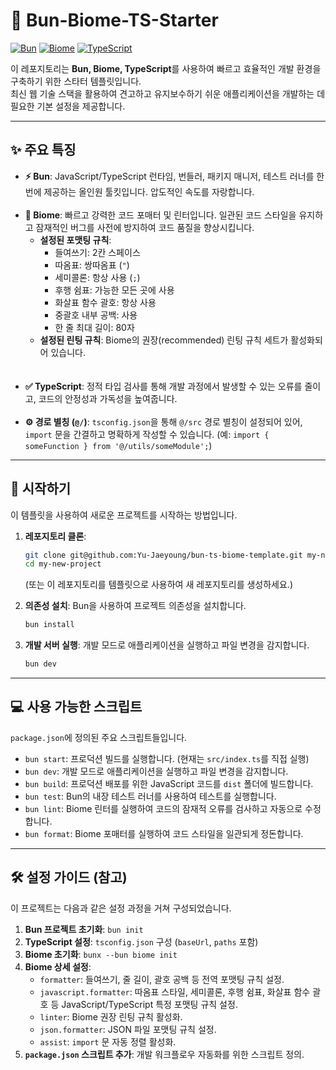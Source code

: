 # 🚀 Bun-Biome-TS-Starter

[![Bun](https://img.shields.io/badge/Bun-v1.x-black)](https://bun.sh/)
[![Biome](https://img.shields.io/badge/Biome-v2.x-blue)](https://biomejs.dev/)
[![TypeScript](https://img.shields.io/badge/TypeScript-v5.x-blue)](https://www.typescriptlang.org/)

이 레포지토리는 **Bun, Biome, TypeScript**를 사용하여 빠르고 효율적인 개발 환경을 구축하기 위한 스타터 템플릿입니다. <br> 최신 웹 기술 스택을 활용하여 견고하고 유지보수하기 쉬운 애플리케이션을 개발하는 데 필요한 기본 설정을 제공합니다.

---

## ✨ 주요 특징

* **⚡️ Bun**: JavaScript/TypeScript 런타임, 번들러, 패키지 매니저, 테스트 러너를 한 번에 제공하는 올인원 툴킷입니다. 압도적인 속도를 자랑합니다.<br><br>
* **💅 Biome**: 빠르고 강력한 코드 포매터 및 린터입니다. 일관된 코드 스타일을 유지하고 잠재적인 버그를 사전에 방지하여 코드 품질을 향상시킵니다.
    * **설정된 포맷팅 규칙**:
        * 들여쓰기: 2칸 스페이스
        * 따옴표: 쌍따옴표 (`"`)
        * 세미콜론: 항상 사용 (`;`)
        * 후행 쉼표: 가능한 모든 곳에 사용
        * 화살표 함수 괄호: 항상 사용
        * 중괄호 내부 공백: 사용
        * 한 줄 최대 길이: 80자
    * **설정된 린팅 규칙**: Biome의 권장(recommended) 린팅 규칙 세트가 활성화되어 있습니다.
  <br>
  <br>
* **✅ TypeScript**: 정적 타입 검사를 통해 개발 과정에서 발생할 수 있는 오류를 줄이고, 코드의 안정성과 가독성을 높여줍니다.<br><br>
* **⚙️ 경로 별칭 (`@/`)**: `tsconfig.json`을 통해 `@/src` 경로 별칭이 설정되어 있어, `import` 문을 간결하고 명확하게 작성할 수 있습니다. (예: `import { someFunction } from '@/utils/someModule';`)

---

## 🚀 시작하기

이 템플릿을 사용하여 새로운 프로젝트를 시작하는 방법입니다.

1.  **레포지토리 클론**:
    ```bash
    git clone git@github.com:Yu-Jaeyoung/bun-ts-biome-template.git my-new-project
    cd my-new-project
    ```
    (또는 이 레포지토리를 템플릿으로 사용하여 새 레포지토리를 생성하세요.)

2.  **의존성 설치**:
    Bun을 사용하여 프로젝트 의존성을 설치합니다.
    ```bash
    bun install
    ```

3.  **개발 서버 실행**:
    개발 모드로 애플리케이션을 실행하고 파일 변경을 감지합니다.
    ```bash
    bun dev
    ```

---

## 💻 사용 가능한 스크립트

`package.json`에 정의된 주요 스크립트들입니다.

* `bun start`: 프로덕션 빌드를 실행합니다. (현재는 `src/index.ts`를 직접 실행)
* `bun dev`: 개발 모드로 애플리케이션을 실행하고 파일 변경을 감지합니다.
* `bun build`: 프로덕션 배포를 위한 JavaScript 코드를 `dist` 폴더에 빌드합니다.
* `bun test`: Bun의 내장 테스트 러너를 사용하여 테스트를 실행합니다.
* `bun lint`: Biome 린터를 실행하여 코드의 잠재적 오류를 검사하고 자동으로 수정합니다.
* `bun format`: Biome 포매터를 실행하여 코드 스타일을 일관되게 정돈합니다.

---

## 🛠️ 설정 가이드 (참고)

이 프로젝트는 다음과 같은 설정 과정을 거쳐 구성되었습니다.

1.  **Bun 프로젝트 초기화**: `bun init`
2.  **TypeScript 설정**: `tsconfig.json` 구성 (`baseUrl`, `paths` 포함)
3.  **Biome 초기화**: `bunx --bun biome init`
4.  **Biome 상세 설정**:
    * `formatter`: 들여쓰기, 줄 길이, 괄호 공백 등 전역 포맷팅 규칙 설정.
    * `javascript.formatter`: 따옴표 스타일, 세미콜론, 후행 쉼표, 화살표 함수 괄호 등 JavaScript/TypeScript 특정 포맷팅 규칙 설정.
    * `linter`: Biome 권장 린팅 규칙 활성화.
    * `json.formatter`: JSON 파일 포맷팅 규칙 설정.
    * `assist`: `import` 문 자동 정렬 활성화.
5.  **`package.json` 스크립트 추가**: 개발 워크플로우 자동화를 위한 스크립트 정의.